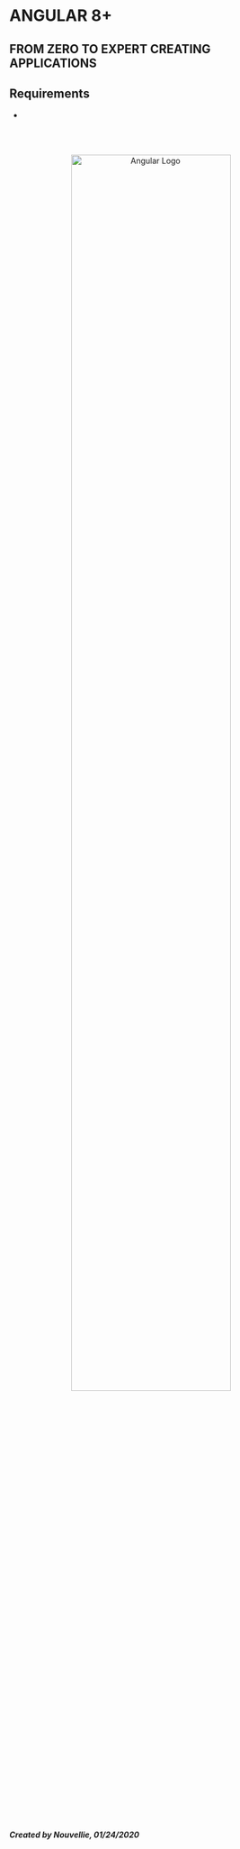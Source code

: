 # ANGULAR 8+
## FROM ZERO TO EXPERT CREATING APPLICATIONS

## Requirements
- []()


<br><br>
<p align="center">
  <img width="75%" height="75%" src="" alt="Angular Logo">
</p>

<br><br>
***Created by Nouvellie, 01/24/2020***
